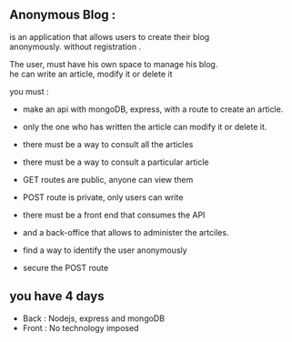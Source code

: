 ## Anonymous Blog  :   
is an application that allows users to create their blog   
anonymously. without registration . 

The user, must have his own space to manage his blog.  
he can write an article, modify it or delete it    

you must :   

* make an api with mongoDB, express, with a route to create an article.   
* only the one who has written the article can modify it or delete it.  

* there must be a way to consult all the articles   
* there must be a way to consult a particular article   

* GET routes are public, anyone can view them   
* POST route is private, only users can write   

* there must be a front end that consumes the API   
* and a back-office that allows to administer the artciles.  

* find a way to identify the user anonymously  
* secure the POST route   

## you have 4 days   

* Back : Nodejs, express and  mongoDB  
* Front : No technology imposed   



